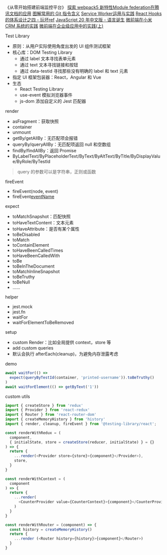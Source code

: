 《从零开始搭建前端监控平台》
[探索 webpack5 新特性Module federation在腾讯文档的应用](https://mp.weixin.qq.com/s/iS-prT1xZPV6cpH7MHRRdQ)
[图解常用的 Git 指令含义](https://mp.weixin.qq.com/s/oKMdlo6jsIcMcZW8nzoAUg)
[Service Worker运用与实践](https://mp.weixin.qq.com/s/vI2bxaFsFSB5rGC4Bkr8vQ)
[React Hooks的体系设计之四 - 玩坏ref](https://mp.weixin.qq.com/s/7c6zncb5ZIef9xgaAvt9uw)
[JavaScript 20 年中文版 - 语言诞生](https://mp.weixin.qq.com/s/eRne5EIQGDbE0-JclAzNAA)
[微前端在小米 CRM 系统的实践](https://mp.weixin.qq.com/s/5qwgZ9aNKFC3naWRUGajmA)
[微前端在企业级应用中的实践(上)](https://mp.weixin.qq.com/s/tutFXv6djecT6lnL9Je71Q)

Test Library
* 原则：从用户实际使用角度出发的 UI 组件测试框架
* 核心库：DOM Testing Library
  * 通过 label 文本寻找表单元素
  * 通过 text 文本寻找链接和按钮
  * 通过 data-testid 寻找那些没有明确的 label 和 text 元素
* 指定 UI 框架包装器：React，Angular 和 Vue
* 生态
  * React Testing Library
  * use-event 模拟浏览器事件
  * js-dom 添加自定义的 Jest 匹配器

render
* asFragment：获取快照
* container
* unmount
* getBy/getAllBy：无匹配项会报错
* queryBy/queryAllBy：无匹配项返回 null 和空数组
* findBy/findAllBy：返回 Promise
* ByLabelText/ByPlaceholderText/ByText/ByAltText/ByTitle/ByDisplayValue/ByRole/ByTestId

> query 的参数可以是字符串，正则或函数

fireEvent
* fireEvent(node, event)
* fireEvent[eventName](node)

expect
* toMatchSnapshot：匹配快照
* toHaveTextContent：文本元素
* toHaveAttribute：是否有某个属性
* toBeDisabled
* toMatch
* toContainElement
* toHaveBeenCalledTimes
* toHaveBeenCalledWith
* toBe
* toBeInTheDocument
* toMatchInlineSnapshot
* toBeTruthy
* toBeNull
* ……

helper
* jest.mock
* jest.fn
* waitFor
* waitForElementToBeRemoved

setup
* custom Render：比如全局提供 context，store 等
* add custom queries
* 默认会执行 afterEach(cleanup)，为避免内存泄露考虑

demo
```js
await waitFor(() =>
  expect(queryByTestId(container, 'printed-username')).toBeTruthy()
)
await waitForElement(() => getByText('1')) 
```

custom utils
```js
import { createStore } from 'redux'
import { Provider } from 'react-redux'
import { Router } from 'react-router-dom'
import { createMemoryHistory } from 'history'
import { render, cleanup, fireEvent } from '@testing-library/react';

const renderWithRedux = (
  component,
  { initialState, store = createStore(reducer, initialState) } = {}
) => {
  return {
    ...render(<Provider store={store}>{component}</Provider>),
    store,
  }
}

const renderWithContext = (
  component
) => {
  return {
    ...render(
      <CounterProvider value={CounterContext}>{component}</CounterProvider>
    )
  }
}

const renderWithRouter = (component) => {
  const history = createMemoryHistory()
  return { 
    ...render (<Router history={history}>{component}</Router>)
  }
}
```